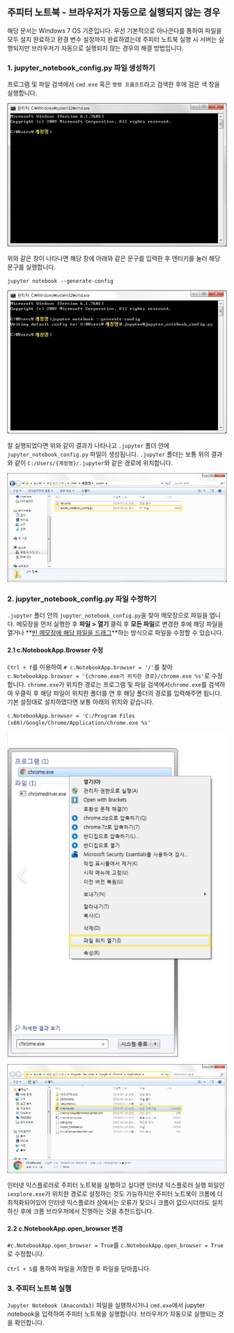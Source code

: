 ## 주피터 노트북 - 브라우저가 자동으로 실행되지 않는 경우

해당 문서는 Windows 7 OS 기준입니다. 우선 기본적으로 아나콘다를 통하여 파일을 모두 설치 완료하고 환경 변수 설정까지 완료하였는데 주피터 노트북 실행 시 서버는 실행되지만 브라우저가 자동으로 실행되지 않는 경우의 해결 방법입니다. 

### 1. jupyter_notebook_config.py 파일 생성하기

프로그램 및 파일 검색에서 `cmd.exe` 혹은 `명령 프롬프트`라고 검색한 후에 검은 색 창을 실행합니다.

![1](https://raw.githubusercontent.com/h-jin9/jupyter-notebook-browser/master/1.jpg)

위와 같은 창이 나타나면 해당 창에 아래와 같은 문구를 입력한 후 엔터키를 눌러 해당 문구를 실행합니다.

```
jupyter notebook --generate-config
```

![3](https://raw.githubusercontent.com/h-jin9/jupyter-notebook-browser/master/3.jpg)

잘 실행되었다면 위와 같이 결과가 나타나고 `.jupyter` 폴더 안에 `jupyter_notebook_config.py` 파일이 생성됩니다. `.jupyter` 폴더는 보통 위의 결과와 같이 `C:/Users/{계정명}/.jupyter`와 같은 경로에 위치합니다. 

![4](https://raw.githubusercontent.com/h-jin9/jupyter-notebook-browser/master/4.jpg)



### 2. jupyter_notebook_config.py 파일 수정하기

`.jupyter` 폴더 안의 `jupyter_notebook_config.py`을 찾아 메모장으로 파일을 엽니다. 메모장을 먼저 실행한 후 **파일 > 열기** 클릭 후 **모든 파일**로 변경한 후에 해당 파일을 열거나 **<u>빈 메모장에 해당 파일을 드래그</u>**하는 방식으로 파일을 수정할 수 있습니다. 

#### 2.1 c.NotebookApp.Browser 수정

`Ctrl + f`를 이용하여 `# c.NotebookApp.browser = '/'`를 찾아 `c.NotebookApp.browser = '{chrome.exe가 위치한 경로}/chrome.exe %s'`로 수정합니다.  `chrome.exe`가 위치한 경로는 프로그램 및 파일 검색에서`chrome.exe`를 검색하여 우클릭 후 해당 파일이 위치한 폴더를 연 후 해당 폴더의 경로를 입력해주면 됩니다. 기본 설정대로 설치하였다면 보통 아래의 위치와 같습니다.

```
c.NotebookApp.browser = 'C:/Program Files (x86)/Google/Chrome/Application/chrome.exe %s'
```

![5](https://raw.githubusercontent.com/h-jin9/jupyter-notebook-browser/master/5.jpg)

![6](https://raw.githubusercontent.com/h-jin9/jupyter-notebook-browser/master/6.jpg)

인터넷 익스플로러로 주피터 노트북을 실행하고 싶다면 인터넷 익스플로러 실행 파일인 `iexplore.exe`가 위치한 경로로 설정하는 것도 가능하지만 주피터 노트북이 크롬에 더 최적화되어있어 인터넷 익스플로러 상에서는 오류가 잦으니 크롬이 없으시더라도 설치하신 후에 크롬 브라우저에서 진행하는 것을 추천드립니다.

#### 2.2 c.NotebookApp.open_browser 변경

`#c.NotebookApp.open_browser = True`를 `c.NotebookApp.open_browser = True`로 수정합니다. 

`Ctrl + S`를 통하여 파일을 저장한 후 파일을 닫아줍니다. 


### 3. 주피터 노트북 실행

`Jupyter Notebook (Anaconda3)` 파일을 실행하시거나 `cmd.exe`에서 jupyter notebook을 입력하여 주피터 노트북을 실행합니다. 브라우저가 자동으로 실행되는 것을 확인합니다.